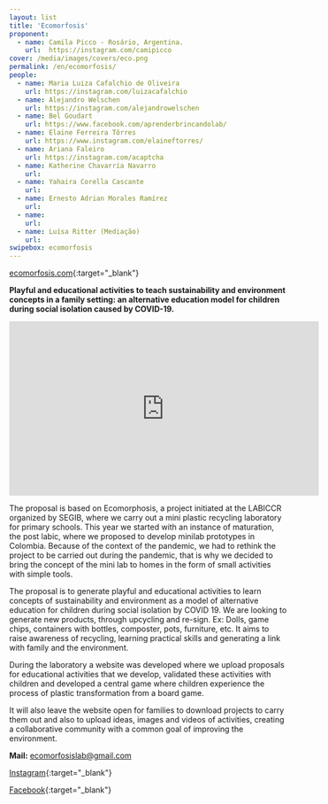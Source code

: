 ```yaml
---
layout: list
title: 'Ecomorfosis'
proponent:
  - name: Camila Picco - Rosário, Argentina. 
    url:  https://instagram.com/camipicco
cover: /media/images/covers/eco.png
permalink: /en/ecomorfosis/
people:
  - name: Maria Luiza Cafalchio de Oliveira
    url: https://instagram.com/luizacafalchio
  - name: Alejandro Welschen
    url: https://instagram.com/alejandrowelschen
  - name: Bel Goudart
    url: https://www.facebook.com/aprenderbrincandolab/
  - name: Elaine Ferreira Tôrres
    url: https://www.instagram.com/elaineftorres/
  - name: Ariana Faleiro
    url: https://instagram.com/acaptcha   
  - name: Katherine Chavarría Navarro
    url:   
  - name: Yahaira Corella Cascante
    url:  
  - name: Ernesto Adrian Morales Ramírez
    url:  
  - name: 
    url: 
  - name: Luísa Ritter (Mediação)
    url: 
swipebox: ecomorfosis
---
```


[ecomorfosis.com](http://ecomorfosis.com){:target="_blank"}

**Playful and educational activities to teach sustainability and environment concepts in a family setting: an alternative education model for children during social isolation caused by COVID-19.**

<div class="video-wrapper video-wrapper-16x9">
<iframe width="560" height="315" src="https://www.youtube.com/embed/FGelhegRBwk" frameborder="0" allow="accelerometer; autoplay; encrypted-media; gyroscope; picture-in-picture" allowfullscreen></iframe>
</div>

The proposal is based on Ecomorphosis, a project initiated at the LABICCR organized by SEGIB, where we carry out a mini plastic recycling laboratory for primary schools. This year we started with an instance of maturation, the post labic, where we proposed to develop minilab prototypes in Colombia. Because of the context of the pandemic, we had to rethink the project to be carried out during the pandemic, that is why we decided to bring the concept of the mini lab to homes in the form of small activities with simple tools.
  
The proposal is to generate playful and educational activities to learn concepts of sustainability and environment as a model of alternative education for children during social isolation by COVID 19. We are looking to generate new products, through upcycling and re-sign. Ex: Dolls, game chips, containers with bottles, composter, pots, furniture, etc. It aims to raise awareness of recycling, learning practical skills and generating a link with family and the environment.
  
During the laboratory a website was developed where we upload proposals for educational activities that we develop, validated these activities with children and developed a central game where children experience the process of plastic transformation from a board game. 
  
It will also leave the website open for families to download projects to carry them out and also to upload ideas, images and videos of activities, creating a collaborative community with a common goal of improving the environment.



**Mail:** ecomorfosislab@gmail.com
  
[Instagram](https://instagram.com/ecomorfosislab){:target="_blank"}
  
[Facebook](https://facebook.com/ecomorfosislab){:target="_blank"}